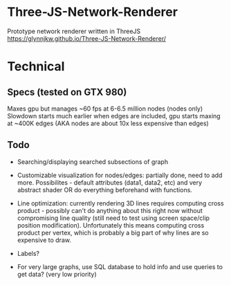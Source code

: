 # Three-JS-Network-Renderer
Prototype network renderer written in ThreeJS
https://glynnjkw.github.io/Three-JS-Network-Renderer/

# Technical

## Specs (tested on GTX 980)
Maxes gpu but manages ~60 fps at 6-6.5 million nodes (nodes only)
Slowdown starts much earlier when edges are included, gpu starts maxing at ~400K edges (AKA nodes are about 10x less expensive than edges)

## Todo
- Searching/displaying searched subsections of graph

- Customizable visualization for nodes/edges: partially done, need to add more. Possibilites - default attributes (data1, data2, etc) and very abstract shader OR do everything beforehand with functions.

- Line optimization: currently rendering 3D lines requires computing cross product - possibly can't do anything about this right now without compromising line quality (still need to test using screen space/clip position modification). Unfortunately this means computing cross product per vertex, which is probably a big part of why lines are so expensive to draw.

- Labels?

- For very large graphs, use SQL database to hold info and use queries to get data? (very low priority)